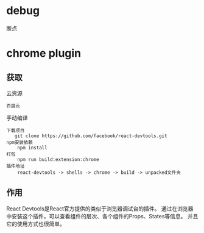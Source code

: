 

# debug

断点



# chrome plugin


## 获取

云资源
    
    百度云

    

手动编译

    下载项目
       git clone https://github.com/facebook/react-devtools.git
    npm安装依赖
        npm install
    打包    
        npm run build:extension:chrome 
    插件地址
        react-devtools -> shells -> chrome -> build -> unpacked文件夹    


## 作用 

React Devtools是React官方提供的类似于浏览器调试台的插件。
通过在浏览器中安装这个插件，可以查看组件的层次、各个组件的Props、States等信息。
并且它的使用方式也很简单。